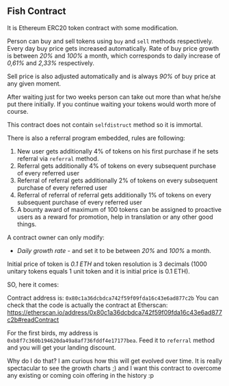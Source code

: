 ## Fish Contract

It is Ethereum ERC20 token contract with some modification.

Person can buy and sell tokens using `buy` and `sell` methods respectively. Every day buy price gets increased automatically. Rate of buy price growth is between _20%_ and _100%_ a month, which corresponds to daily increase of _0,61%_ and _2,33%_ respectively. 

Sell price is also adjusted automatically and is always _90%_ of buy price at any given moment.

After waiting just for two weeks person can take out more than what he/she put there initially. If you continue waiting your tokens would worth more of course.

This contract does not contain `selfdistruct` method so it is immortal.

There is also a referral program embedded, rules are following:

1. New user gets additionally 4% of tokens on his first purchase if he sets referral via `referral` method.
2. Referral gets additionally 4% of tokens on every subsequent purchase of every referred user
3. Referral of referral gets additionally 2% of tokens on every subsequent purchase of every referred user
4. Referral of referral of referral gets additionally 1% of tokens on every subsequent purchase of every referred user
5. A bounty award of maximum of 100 tokens can be assigned to proactive users as a reward for promotion, help in translation or any other good things.

A contract owner can only modify:

* _Daily growth rate_ - and set it to be between _20%_ and _100%_ a month.

Initial price of token is _0.1 ETH_ and token resolution is 3 decimals (1000 unitary tokens equals 1 unit token and it is initial price is 0.1 ETH).

SO, here it comes:

Contract address is: `0x80c1a36dcbdca742f59f09fda16c43e6ad877c2b`
You can check that the code is actually the contract at Etherscan: https://etherscan.io/address/0x80c1a36dcbdca742f59f09fda16c43e6ad877c2b#readContract

For the first birds, my address is `0xb8f7c360b194620da49a8af736fddf4e17177bea`. Feed it to `referral` method and you will get your landing discount. 

Why do I do that? I am curious how this will get evolved over time. It is really spectacular to see the growth charts ;) and I want this contract to overcome any existing or coming coin offering in the history :p

